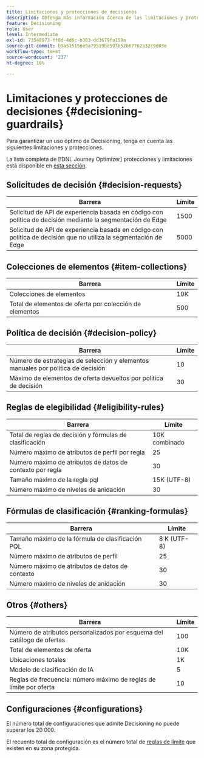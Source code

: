 ```yaml
---
title: Limitaciones y protecciones de decisiones
description: Obtenga más información acerca de las limitaciones y protecciones de Decisioning.
feature: Decisioning
role: User
level: Intermediate
exl-id: 73548973-ff8d-4d6c-b383-dd3679fa159a
source-git-commit: b9a515156e9a79519be59fb52b67762a32c9d03e
workflow-type: tm+mt
source-wordcount: '237'
ht-degree: 16%

---
```


# Limitaciones y protecciones de decisiones {#decisioning-guardrails}

Para garantizar un uso óptimo de Decisioning, tenga en cuenta las siguientes limitaciones y protecciones.

La lista completa de [!DNL Journey Optimizer] protecciones y limitaciones está disponible en [esta sección](../start/guardrails.md).

## Solicitudes de decisión {#decision-requests}

| Barrera | Límite |
| ------- | ------- |
| Solicitud de API de experiencia basada en código con política de decisión mediante la segmentación de Edge | 1500 |
| Solicitud de API de experiencia basada en código con política de decisión que no utiliza la segmentación de Edge | 5000 |

## Colecciones de elementos {#item-collections}

| Barrera | Límite |
| ------- | ------- |
| Colecciones de elementos | 10K |
| Total de elementos de oferta por colección de elementos | 500 |

## Política de decisión {#decision-policy}

| Barrera | Límite |
| ------- | ------- |
| Número de estrategias de selección y elementos manuales por política de decisión | 10 |
| Máximo de elementos de oferta devueltos por política de decisión | 30 |

## Reglas de elegibilidad {#eligibility-rules}

| Barrera | Límite |
| ------- | ------- |
| Total de reglas de decisión y fórmulas de clasificación | 10K combinado |
| Número máximo de atributos de perfil por regla | 25 |
| Número máximo de atributos de datos de contexto por regla | 30 |
| Tamaño máximo de la regla pql | 15K (UTF-8) |
| Número máximo de niveles de anidación | 30 |

## Fórmulas de clasificación {#ranking-formulas}

| Barrera | Límite |
| ------- | ------- |
| Tamaño máximo de la fórmula de clasificación PQL | 8 K (UTF-8) |
| Número máximo de atributos de perfil | 25 |
| Número máximo de atributos de datos de contexto | 30 |
| Número máximo de niveles de anidación | 30 |

## Otros {#others}

| Barrera | Límite |
| ------- | ------- |
| Número de atributos personalizados por esquema del catálogo de ofertas | 100 |
| Total de elementos de oferta | 10K |
| Ubicaciones totales | 1K |
| Modelo de clasificación de IA | 5 |
| Reglas de frecuencia: número máximo de reglas de límite por oferta | 10 |

## Configuraciones  {#configurations}

El número total de configuraciones que admite Decisioning no puede superar los 20 000.

El recuento total de configuración es el número total de [reglas de límite](items.md#capping) que existen en su zona protegida.
